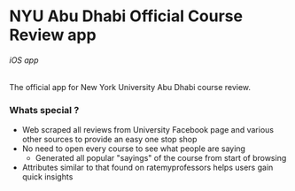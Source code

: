 # NYU Abu Dhabi Official Course Review app
###### iOS app
The official app for New York University Abu Dhabi course review. 

### Whats special ?

- Web scraped all reviews from University Facebook page and various other sources to provide an easy one stop shop
- No need to open every course to see what people are saying
  - Generated all popular "sayings" of the course from start of browsing
- Attributes similar to that found on ratemyprofessors helps users gain quick insights




